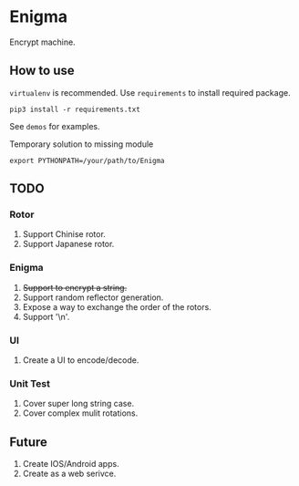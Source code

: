 # Enigma

Encrypt machine.

## How to use

`virtualenv` is recommended. Use `requirements` to install required package.
```
pip3 install -r requirements.txt
```

See `demos` for examples.

Temporary solution to missing module

```
export PYTHONPATH=/your/path/to/Enigma
```

## TODO

### Rotor

1. Support Chinise rotor.
2. Support Japanese rotor.

### Enigma

1. ~~Support to encrypt a string.~~
2. Support random reflector generation.
3. Expose a way to exchange the order of the rotors.
4. Support '\n'.

### UI

1. Create a UI to encode/decode.

### Unit Test

1. Cover super long string case.
2. Cover complex mulit rotations.

## Future

1. Create IOS/Android apps.
2. Create as a web serivce.
